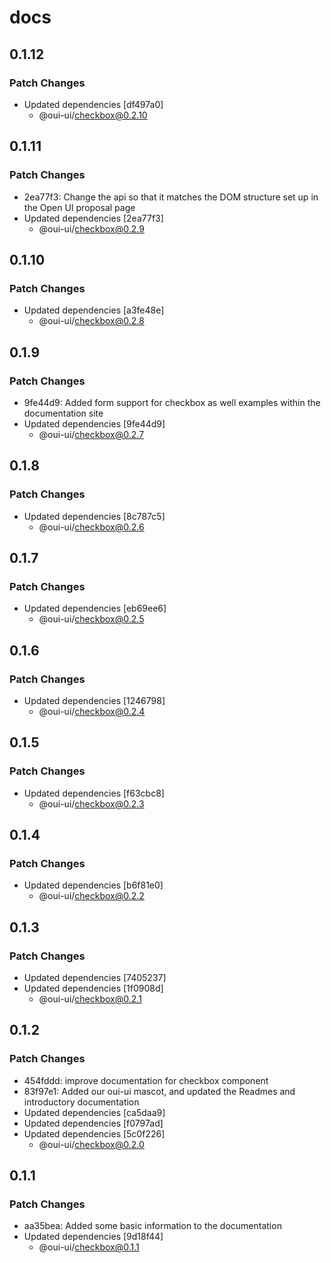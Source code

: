 # docs

## 0.1.12

### Patch Changes

-   Updated dependencies [df497a0]
    -   @oui-ui/checkbox@0.2.10

## 0.1.11

### Patch Changes

-   2ea77f3: Change the api so that it matches the DOM structure set up in the Open UI proposal page
-   Updated dependencies [2ea77f3]
    -   @oui-ui/checkbox@0.2.9

## 0.1.10

### Patch Changes

-   Updated dependencies [a3fe48e]
    -   @oui-ui/checkbox@0.2.8

## 0.1.9

### Patch Changes

-   9fe44d9: Added form support for checkbox as well examples within the documentation site
-   Updated dependencies [9fe44d9]
    -   @oui-ui/checkbox@0.2.7

## 0.1.8

### Patch Changes

-   Updated dependencies [8c787c5]
    -   @oui-ui/checkbox@0.2.6

## 0.1.7

### Patch Changes

-   Updated dependencies [eb69ee6]
    -   @oui-ui/checkbox@0.2.5

## 0.1.6

### Patch Changes

-   Updated dependencies [1246798]
    -   @oui-ui/checkbox@0.2.4

## 0.1.5

### Patch Changes

-   Updated dependencies [f63cbc8]
    -   @oui-ui/checkbox@0.2.3

## 0.1.4

### Patch Changes

-   Updated dependencies [b6f81e0]
    -   @oui-ui/checkbox@0.2.2

## 0.1.3

### Patch Changes

-   Updated dependencies [7405237]
-   Updated dependencies [1f0908d]
    -   @oui-ui/checkbox@0.2.1

## 0.1.2

### Patch Changes

-   454fddd: improve documentation for checkbox component
-   83f97e1: Added our oui-ui mascot, and updated the Readmes and introductory documentation
-   Updated dependencies [ca5daa9]
-   Updated dependencies [f0797ad]
-   Updated dependencies [5c0f226]
    -   @oui-ui/checkbox@0.2.0

## 0.1.1

### Patch Changes

-   aa35bea: Added some basic information to the documentation
-   Updated dependencies [9d18f44]
    -   @oui-ui/checkbox@0.1.1
